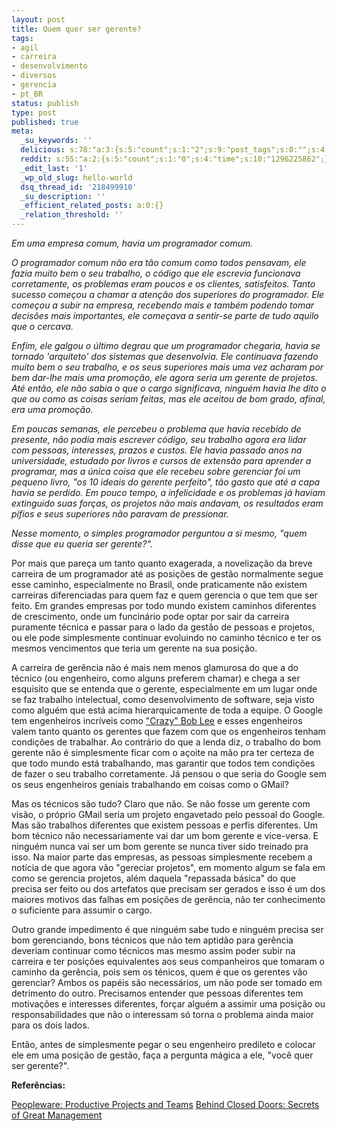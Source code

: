```yaml
---
layout: post
title: Quem quer ser gerente?
tags:
- agil
- carreira
- desenvolvimento
- diversos
- gerencia
- pt_BR
status: publish
type: post
published: true
meta:
  _su_keywords: ''
  delicious: s:78:"a:3:{s:5:"count";s:1:"2";s:9:"post_tags";s:0:"";s:4:"time";s:10:"1295462077";}";
  reddit: s:55:"a:2:{s:5:"count";s:1:"0";s:4:"time";s:10:"1296225862";}";
  _edit_last: '1'
  _wp_old_slug: hello-world
  dsq_thread_id: '218499910'
  _su_description: ''
  _efficient_related_posts: a:0:{}
  _relation_threshold: ''
---
```

<em>Em uma empresa comum, havia um programador comum.

O programador comum não era tão comum como todos pensavam, ele fazia muito bem o seu trabalho, o código que ele escrevia funcionava corretamente, os problemas eram poucos e os clientes, satisfeitos. Tanto sucesso começou a chamar a atenção dos superiores do programador. Ele começou a subir na empresa, recebendo mais e também podendo tomar decisões mais importantes, ele começava a sentir-se parte de tudo aquilo que o cercava.

Enfim, ele galgou o último degrau que um programador chegaria, havia se tornado 'arquiteto' dos sistemas que desenvolvia. Ele continuava fazendo muito bem o seu trabalho, e os seus superiores mais uma vez acharam por bem dar-lhe mais uma promoção, ele agora seria um gerente de projetos. Até então, ele não sabia o que o cargo significava, ninguém havia lhe dito o que ou como as coisas seriam feitas, mas ele aceitou de bom grado, afinal, era uma promoção.

Em poucas semanas, ele percebeu o problema que havia recebido de presente, não podia mais escrever código, seu trabalho agora era lidar com pessoas, interesses, prazos e custos. Ele havia passado anos na universidade, estudado por livros e cursos de extensão para aprender a programar, mas a única coisa que ele recebeu sobre gerenciar foi um pequeno livro, "os 10 ideais do gerente perfeito", tão gasto que até a capa havia se perdido. Em pouco tempo, a infelicidade e os problemas já haviam extinguido  suas forças, os projetos não mais andavam, os resultados eram pífios e seus superiores não paravam de pressionar.

Nesse momento, o simples programador perguntou a si mesmo, "quem disse que eu queria ser gerente?".</em>

Por mais que pareça um tanto quanto exagerada, a novelização da breve carreira de um programador até as posições de gestão normalmente segue esse caminho, especialmente no Brasil, onde praticamente não existem carreiras diferenciadas para quem faz e quem gerencia o que tem que ser feito. Em grandes empresas por todo mundo existem caminhos diferentes de crescimento, onde um funcinário pode optar por sair da carreira puramente técnica e passar para o lado da gestão de pessoas e projetos, ou ele pode simplesmente continuar evoluindo no caminho técnico e ter os mesmos vencimentos que teria um gerente na sua posição.

A carreira de gerência não é mais nem menos glamurosa do que a do técnico (ou engenheiro, como alguns preferem chamar) e chega a ser esquisito que se entenda que o gerente, especialmente em um lugar onde se faz trabalho intelectual, como desenvolvimento de software, seja visto como alguém que está acima hierarquicamente de toda a equipe. O Google tem engenheiros incríveis como <a href="http://crazybob.org/">"Crazy" Bob Lee</a> e esses engenheiros valem tanto quanto os gerentes que fazem com que os engenheiros tenham condições de trabalhar. Ao contrário do que a lenda diz, o trabalho do bom gerente não é simplesmente ficar com o açoite na mão pra ter certeza de que todo mundo está trabalhando, mas garantir que todos tem condições de fazer o seu trabalho corretamente. Já pensou o que seria do Google sem os seus engenheiros geniais trabalhando em coisas como o GMail?

Mas os técnicos são tudo? Claro que não. Se não fosse um gerente com visão, o próprio GMail seria um projeto engavetado pelo pessoal do Google. Mas são trabalhos diferentes que existem pessoas e perfis diferentes. Um bom técnico não necessariamente vai dar um bom gerente e vice-versa. E ninguém nunca vai ser um bom gerente se nunca tiver sido treinado pra isso. Na maior parte das empresas, as pessoas simplesmente recebem a notícia de que agora vão "gereciar projetos", em momento algum se fala em como se gerencia projetos, além daquela "repassada básica" do que precisa ser feito ou dos artefatos que precisam ser gerados e isso é um dos maiores motivos das falhas em posições de gerência, não ter conhecimento o suficiente para assumir o cargo.

Outro grande impedimento é que ninguém sabe tudo e ninguém precisa ser bom gerenciando, bons técnicos que não tem aptidão para gerência deveriam continuar como técnicos mas mesmo assim poder subir na carreira e ter posições equivalentes aos seus companheiros que tomaram o caminho da gerência, pois sem os ténicos, quem é que os gerentes vão gerenciar? Ambos os papéis são necessários, um não pode ser tomado em detrimento do outro. Precisamos entender que pessoas diferentes tem motivações e interesses diferentes, forçar alguém a assimir uma posição ou responsabilidades que não o interessam só torna o problema ainda maior para os dois lados.

Então, antes de simplesmente pegar o seu engenheiro predileto e colocar ele em uma posição de gestão, faça a pergunta mágica a ele, "você quer ser gerente?".

<strong>Referências:</strong>

<a href="http://www.dorsethouse.com/books/pw.html">Peopleware: Productive Projects and Teams</a>
<a href="http://www.pragprog.com/titles/rdbcd">Behind Closed Doors: Secrets of Great Management</a>
